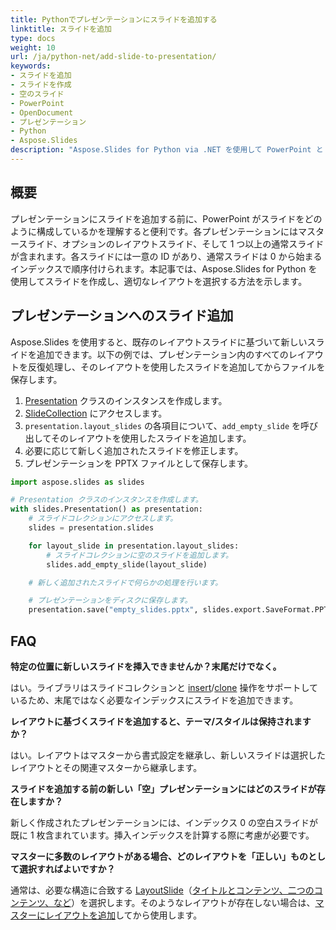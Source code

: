```yaml
---
title: Pythonでプレゼンテーションにスライドを追加する
linktitle: スライドを追加
type: docs
weight: 10
url: /ja/python-net/add-slide-to-presentation/
keywords:
- スライドを追加
- スライドを作成
- 空のスライド
- PowerPoint
- OpenDocument
- プレゼンテーション
- Python
- Aspose.Slides
description: "Aspose.Slides for Python via .NET を使用して PowerPoint と OpenDocument のプレゼンテーションにスライドを簡単に追加できます。シームレスで効率的なスライド挿入を数秒で実現します。"
---
```


## **概要**

プレゼンテーションにスライドを追加する前に、PowerPoint がスライドをどのように構成しているかを理解すると便利です。各プレゼンテーションにはマスタースライド、オプションのレイアウトスライド、そして 1 つ以上の通常スライドが含まれます。各スライドには一意の ID があり、通常スライドは 0 から始まるインデックスで順序付けられます。本記事では、Aspose.Slides for Python を使用してスライドを作成し、適切なレイアウトを選択する方法を示します。

## **プレゼンテーションへのスライド追加**

Aspose.Slides を使用すると、既存のレイアウトスライドに基づいて新しいスライドを追加できます。以下の例では、プレゼンテーション内のすべてのレイアウトを反復処理し、そのレイアウトを使用したスライドを追加してからファイルを保存します。

1. [Presentation](https://reference.aspose.com/slides/python-net/aspose.slides/presentation/) クラスのインスタンスを作成します。
1. [SlideCollection](https://reference.aspose.com/slides/python-net/aspose.slides/slidecollection/) にアクセスします。
1. `presentation.layout_slides` の各項目について、`add_empty_slide` を呼び出してそのレイアウトを使用したスライドを追加します。
1. 必要に応じて新しく追加されたスライドを修正します。
1. プレゼンテーションを PPTX ファイルとして保存します。

```py
import aspose.slides as slides

# Presentation クラスのインスタンスを作成します。
with slides.Presentation() as presentation:
    # スライドコレクションにアクセスします。
    slides = presentation.slides

    for layout_slide in presentation.layout_slides:
        # スライドコレクションに空のスライドを追加します。
        slides.add_empty_slide(layout_slide)

    # 新しく追加されたスライドで何らかの処理を行います。

    # プレゼンテーションをディスクに保存します。
    presentation.save("empty_slides.pptx", slides.export.SaveFormat.PPTX)
```

## **FAQ**

**特定の位置に新しいスライドを挿入できませんか？末尾だけでなく。**

はい。ライブラリはスライドコレクションと [insert](https://reference.aspose.com/slides/python-net/aspose.slides/slidecollection/insert_empty_slide/)/[clone](https://reference.aspose.com/slides/python-net/aspose.slides/slidecollection/insert_clone/) 操作をサポートしているため、末尾ではなく必要なインデックスにスライドを追加できます。

**レイアウトに基づくスライドを追加すると、テーマ/スタイルは保持されますか？**

はい。レイアウトはマスターから書式設定を継承し、新しいスライドは選択したレイアウトとその関連マスターから継承します。

**スライドを追加する前の新しい「空」プレゼンテーションにはどのスライドが存在しますか？**

新しく作成されたプレゼンテーションには、インデックス 0 の空白スライドが既に 1 枚含まれています。挿入インデックスを計算する際に考慮が必要です。

**マスターに多数のレイアウトがある場合、どのレイアウトを「正しい」ものとして選択すればよいですか？**

通常は、必要な構造に合致する [LayoutSlide](https://reference.aspose.com/slides/python-net/aspose.slides/layoutslide/)（[タイトルとコンテンツ、二つのコンテンツ、など](https://reference.aspose.com/slides/python-net/aspose.slides/slidelayouttype/)）を選択します。そのようなレイアウトが存在しない場合は、[マスターにレイアウトを追加](/slides/ja/python-net/slide-layout/)してから使用します。